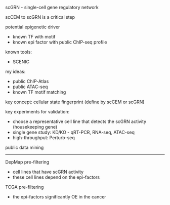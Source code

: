 
scGRN - single-cell gene regulatory network

scCEM to scGRN is a critical step

potential epigenetic driver
- known TF with motif
- known epi factor with public ChIP-seq profile

known tools:
- SCENIC

my ideas:
- public ChIP-Atlas
- public ATAC-seq
- known TF motif matching

key concept: cellular state fingerprint (define by scCEM or scGRN)

key experiments for validation:
- choose a representative cell line that detects the scGRN activity (housekeeping gene)
- single gene study: KD/KO - qRT-PCR, RNA-seq, ATAC-seq
- high-throughput: Perturb-seq

public data mining

-----------------

DepMap pre-filtering
- cell lines that have scGRN activity
- these cell lines depend on the epi-factors

TCGA pre-filtering
- the epi-factors significantly OE in the cancer

